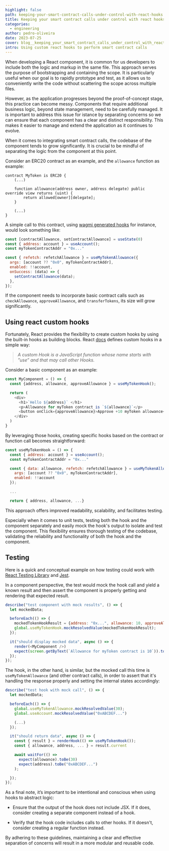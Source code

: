 ```yaml
---
highlight: false
path: keeping-your-smart-contract-calls-under-control-with-react-hooks
title: Keeping your smart contract calls under control with react hooks
categories:
  - engineering
author: pedro-oliveira
date: 2023-07-25
cover: blog__keeping_your_smart_contract_calls_under_control_with_react_hooks.jpg
intro: Using custom react hooks to perform smart contract calls
---
```

When developing a React component, it is common for us developers to include both the logic and markup in the same file. This approach serves the purpose of bootstrapping and containing the scope. It is particularly useful when our goal is to rapidly prototype and test, as it allows us to conveniently write the code without scattering the scope across multiple files.

However, as the application progresses beyond the proof-of-concept stage, this practice can become messy. Components that require additional business logic, beyond state management, need to be carefully managed. It is important to address this issue for istance by separating concerns so we can ensure that each component has a clear and distinct responsibility. This makes it easier to manage and extend the application as it continues to evolve.

When it comes to integrating smart contract calls, the codebase of the component tends to grow significantly. It is crucial to be mindful of separating the logic from the component at this point.

Consider an ERC20 contract as an example, and the `allowance` function as example:

```solidity
contract MyToken is ERC20 {
    (...)

    function allowance(address owner, address delegate) public override view returns (uint) {
        return allowed[owner][delegate];
    }

    (...)
}
```

A simple call to this contract, using [wagmi generated hooks](https://wagmi.sh/cli/getting-started#run-code-generation) for instance, would look something like:

```javascript
const [contractAllowance, setContractAllowance] = useState(0)
const { address: account } = useAccount();
const myTokenContractAddr = "0x..."

const { refetch: refetchAllowance } = useMyTokenAllowance({
  args: [account ?? "0x0", myTokenContractAddr],
  enabled: !!account,
  onSuccess: (data) => {
    setContractAllowance(data);
  },
});

```

If the component needs to incorporate basic contract calls such as `checkAllowance`, `approveAllowance`, and `transferTokens`, its size will grow significantly.

## Using react custom hooks

Fortunately, React provides the flexibility to create custom hooks by using the built-in hooks as building blocks. React [docs](https://legacy.reactjs.org/docs/hooks-custom.html#extracting-a-custom-hook) defines custom hooks in a simple way:

> _A custom Hook is a JavaScript function whose name starts with ”use” and that may call other Hooks._

Consider a basic component as an example:

```javascript
const MyComponent = () => {
  const {address, allowance, approveAllowance } = useMyTokenHook();

  return (
    <div>
      <h1>`Hello ${address}` </h1>
      <p>Allowance for myToken contract is `${allowance}`</p>
      <button onClick={approveAllowance}>Approve +10 myToken allowance</button>
    </div>
  )
}
```

By leveraging those hooks, creating specific hooks based on the contract or function call becomes straightforward:

```javascript
const useMyTokenHook = () => {
  const { address: account } = useAccount();
  const myTokenContractAddr = "0x..."

  const { data: allowance, refetch: refetchAllowance } = useMyTokenAllowance({
    args: [account ?? "0x0", myTokenContractAddr],
    enabled: !!account
  });

  ...

  return { address, allowance, ...}

```

This approach offers improved readability, scalability, and facilitates testing.

Especially when it comes to unit tests, testing both the hook and the component separately and easily mock the hook's output to isolate and test the component. This flexibility ensures thorough testing of the codebase, validating the reliability and functionality of both the hook and the component.

## Testing

Here is a quick and conceptual example on how testing could work with [React Testing Library](https://testing-library.com/docs/react-testing-library/intro/) and [Jest](https://jestjs.io/).

In a component perspective, the test would mock the hook call and yield a known result and then assert the component is properly getting and rendering that expected result.

```javascript
describe("test component with mock results", () => {
  let mockedData;

  beforeEach(() => {
    mockedTokenHookResult = {address: "0x...", allowance: 10, approveAllowance: ...};
    global.useMyTokenHook.mockResolvedValue(mockedTokenHookResult);
  });

  it("should display mocked data", async () => {
    render(<MyComponent />)
    expect(screen.getByText(`Allowance for myToken contract is 10`)).toBeInTheDocument()
  });
});

```

The hook, in the other hand, is similar, but the mocked call this time is `useMyTokenAllowance` (and other contract calls), in order to assert that it's handling the response properly and setting the internal states accordingly:

```javascript
describe("test hook with mock call", () => {
  let mockedData;

  beforeEach(() => {
    global.useMyTokenAllowance.mockResolvedValue(30);
    global.useAccount.mockResolvedValue("0xABCDEF...")

    (...)
  });

  it("should return data", async () => {
    const { result } = renderHook(() => useMyTokenHook());
    const { allowance, address, ... } = result.current

    await waitFor(() =>
      expect(allowance).toBe(30)
      expect(address).toBe("0xABCDEF...")
    );

  });
});

```

As a final note, it’s important to be intentional and conscious when using hooks to abstract logic:

- Ensure that the output of the hook does not include JSX. If it does, consider creating a separate component instead of a hook.

- Verify that the hook code includes calls to other hooks. If it doesn't, consider creating a regular function instead.

By adhering to these guidelines, maintaining a clear and effective separation of concerns will result in a more modular and reusable code.